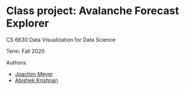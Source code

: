# Class project: Avalanche Forecast Explorer
CS 6630 Data Visualization for Data Science 

Term: Fall 2020

Authors:
* [Joachim Meyer](https://github.com/jomey)
* [Abishek Krishnan](https://github.com/github4ak)
